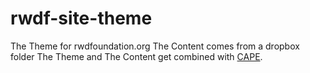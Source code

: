 rwdf-site-theme
===============

The Theme for rwdfoundation.org
The Content comes from a dropbox folder
The Theme and The Content get combined with [CAPE](http://www.cape.io/).
